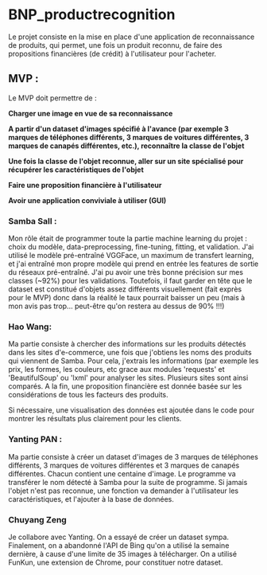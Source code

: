 # BNP_productrecognition

Le projet consiste en la mise en place d'une application de reconnaissance de produits, qui permet, une fois un produit reconnu, de faire des propositions financières (de crédit) à l'utilisateur pour l'acheter.

## MVP : 

Le MVP doit permettre de : 

**Charger une image en vue de sa reconnaissance**

**A partir d'un dataset d'images spécifié à l'avance (par exemple 3 marques de téléphones différents, 3 marques de voitures différentes, 3 marques de canapés différentes, etc.), reconnaître la classe de l'objet**

**Une fois la classe de l'objet reconnue, aller sur un site spécialisé pour récupérer les caractéristiques de l'objet**

**Faire une proposition financière à l'utilisateur**

**Avoir une application conviviale à utiliser (GUI)**

### Samba Sall : 

Mon rôle était de programmer toute la partie machine learning du projet : choix du modèle, data-preprocessing, fine-tuning, fitting, et validation.
J'ai utilisé le modèle pré-entraîné VGGFace, un maximum de transfert learning, et j'ai entraîné mon propre modèle qui prend en entrée les features de sortie du réseaux pré-entraîné.
J'ai pu avoir une très bonne précision sur mes classes (~92%) pour les validations.
Toutefois, il faut garder en tête que le dataset est constitué d'objets assez différents visuellement (fait exprès pour le MVP) donc dans la réalité le taux pourrait baisser un peu (mais à mon avis pas trop... peut-être qu'on restera au dessus de 90% !!!)

### Hao Wang:

Ma partie consiste  à chercher des informations sur les produits détectés dans les sites d'e-commerce, une fois que j'obtiens les noms des produits qui viennent de Samba. Pour cela, 
j'extrais les informations (par exemple les prix, les formes, les couleurs, etc grace aux modules 'requests' et 'BeautifulSoup' ou 'lxml' pour analyser les sites. Plusieurs sites 
sont ainsi comparés. A la fin, une proposition financière est donnée basée sur les considérations de tous les facteurs des produits.

Si nécessaire, une visualisation des données est ajoutée dans le code pour montrer les résultats plus clairement pour les clients.


### Yanting PAN :

Ma partie consiste à créer un dataset d'images de 3 marques de téléphones différents, 3 marques de voitures différentes et 3 marques de canapés différentes. Chacun contient une centaine d'image.
Le programme va transférer le nom détecté à Samba pour la suite de programme. Si jamais l'objet n'est pas reconnue, une fonction va demander à l'utilisateur les caractéristiques, et l'ajouter à la base de données.

### Chuyang Zeng

Je collabore avec Yanting. On a essayé de créer un dataset sympa. Finalement, on a abandonné l'API de Bing qu'on a utilisé la semaine dernière, à cause d'une limite de 35 images à télécharger. On a utilisé FunKun, une extension de Chrome, pour constituer notre dataset.


